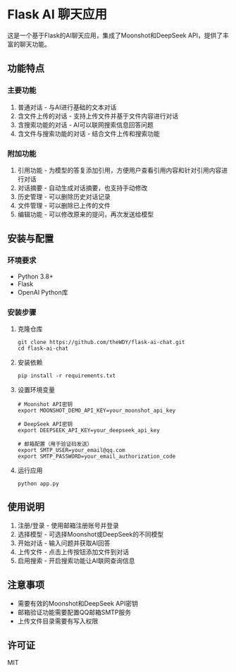 # Flask AI 聊天应用

这是一个基于Flask的AI聊天应用，集成了Moonshot和DeepSeek API，提供了丰富的聊天功能。

## 功能特点

### 主要功能
1. 普通对话 - 与AI进行基础的文本对话
2. 含文件上传的对话 - 支持上传文件并基于文件内容进行对话
3. 含搜索功能的对话 - AI可以联网搜索信息回答问题
4. 含文件与搜索功能的对话 - 结合文件上传和搜索功能

### 附加功能
1. 引用功能 - 为模型的答复添加引用，方便用户查看引用内容和针对引用内容进行对话
2. 对话摘要 - 自动生成对话摘要，也支持手动修改
3. 历史管理 - 可以删除历史对话记录
4. 文件管理 - 可以删除已上传的文件
5. 编辑功能 - 可以修改原来的提问，再次发送给模型

## 安装与配置

### 环境要求
- Python 3.8+
- Flask
- OpenAI Python库

### 安装步骤
1. 克隆仓库
   ```
   git clone https://github.com/theWDY/flask-ai-chat.git
   cd flask-ai-chat
   ```

2. 安装依赖
   ```
   pip install -r requirements.txt
   ```

3. 设置环境变量
   ```
   # Moonshot API密钥
   export MOONSHOT_DEMO_API_KEY=your_moonshot_api_key
   
   # DeepSeek API密钥
   export DEEPSEEK_API_KEY=your_deepseek_api_key
   
   # 邮箱配置（用于验证码发送）
   export SMTP_USER=your_email@qq.com
   export SMTP_PASSWORD=your_email_authorization_code
   ```

4. 运行应用
   ```
   python app.py
   ```

## 使用说明

1. 注册/登录 - 使用邮箱注册账号并登录
2. 选择模型 - 可选择Moonshot或DeepSeek的不同模型
3. 开始对话 - 输入问题并获取AI回答
4. 上传文件 - 点击上传按钮添加文件到对话
5. 启用搜索 - 开启搜索功能让AI联网查询信息

## 注意事项

- 需要有效的Moonshot和DeepSeek API密钥
- 邮箱验证功能需要配置QQ邮箱SMTP服务
- 上传文件目录需要有写入权限

## 许可证

MIT
